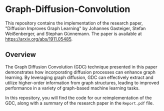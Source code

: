 # Graph-Diffusion-Convolution

This repository contains the implementation of the research paper, "Diffusion Improves Graph Learning" by Johannes Gasteiger, Stefan Weißenberger, and Stephan Günnemann. The paper is available at https://arxiv.org/abs/1911.05485.

## Overview
The Graph Diffusion Convolution (GDC) technique presented in this paper demonstrates how incorporating diffusion processes can enhance graph learning. By leveraging graph diffusion, GDC can effectively extract and utilize higher-order information from graph structures, leading to improved performance in a variety of graph-based machine learning tasks.

In this repository, you will find the code for our reimplementation of the GDC, along with a summary of the research paper in the `Report.pdf` file.
